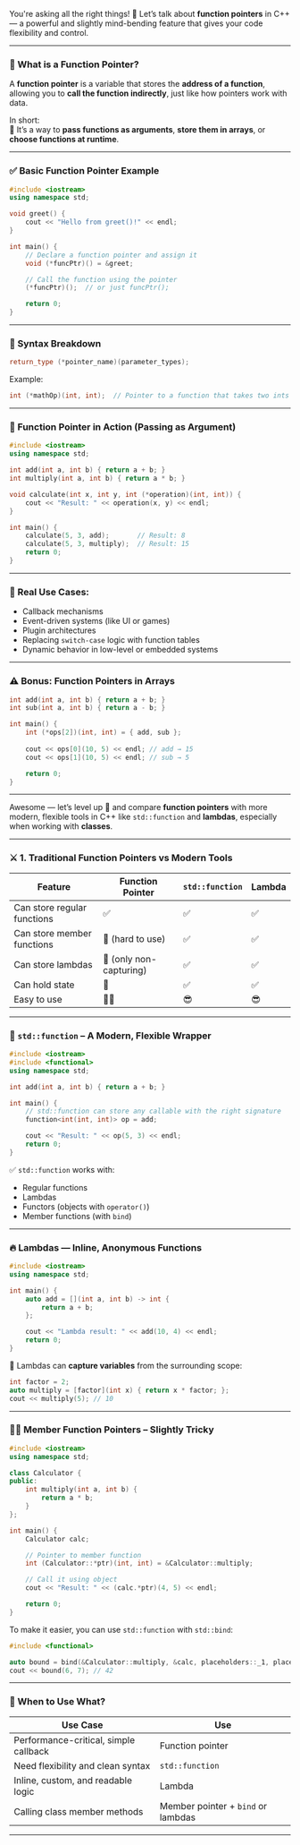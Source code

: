 You're asking all the right things! 🚀 Let’s talk about **function pointers** in C++ — a powerful and slightly mind-bending feature that gives your code flexibility and control.

---

### 🧠 What is a **Function Pointer**?

A **function pointer** is a variable that stores the **address of a function**, allowing you to **call the function indirectly**, just like how pointers work with data.

In short:  
📌 It’s a way to **pass functions as arguments**, **store them in arrays**, or **choose functions at runtime**.

---

### ✅ Basic Function Pointer Example

```cpp
#include <iostream>
using namespace std;

void greet() {
    cout << "Hello from greet()!" << endl;
}

int main() {
    // Declare a function pointer and assign it
    void (*funcPtr)() = &greet;

    // Call the function using the pointer
    (*funcPtr)();  // or just funcPtr();

    return 0;
}
```

---

### 🧾 Syntax Breakdown

```cpp
return_type (*pointer_name)(parameter_types);
```

Example:
```cpp
int (*mathOp)(int, int);  // Pointer to a function that takes two ints and returns int
```

---

### 🔁 Function Pointer in Action (Passing as Argument)

```cpp
#include <iostream>
using namespace std;

int add(int a, int b) { return a + b; }
int multiply(int a, int b) { return a * b; }

void calculate(int x, int y, int (*operation)(int, int)) {
    cout << "Result: " << operation(x, y) << endl;
}

int main() {
    calculate(5, 3, add);       // Result: 8
    calculate(5, 3, multiply);  // Result: 15
    return 0;
}
```

---

### 🧰 Real Use Cases:
- Callback mechanisms
- Event-driven systems (like UI or games)
- Plugin architectures
- Replacing `switch-case` logic with function tables
- Dynamic behavior in low-level or embedded systems

---

### ⚠️ Bonus: Function Pointers in Arrays

```cpp
int add(int a, int b) { return a + b; }
int sub(int a, int b) { return a - b; }

int main() {
    int (*ops[2])(int, int) = { add, sub };
    
    cout << ops[0](10, 5) << endl; // add → 15
    cout << ops[1](10, 5) << endl; // sub → 5

    return 0;
}
```

---

 Awesome — let’s level up 🚀 and compare **function pointers** with more modern, flexible tools in C++ like `std::function` and **lambdas**, especially when working with **classes**.

---

### ⚔️ 1. Traditional Function Pointers vs Modern Tools

| Feature | Function Pointer | `std::function` | Lambda |
|--------|------------------|----------------|--------|
| Can store regular functions | ✅ | ✅ | ✅ |
| Can store member functions | 🚫 (hard to use) | ✅ | ✅ |
| Can store lambdas | 🚫 (only non-capturing) | ✅ | ✅ |
| Can hold state | 🚫 | ✅ | ✅ |
| Easy to use | 😵‍💫 | 😎 | 😎 |

---

### 📌 `std::function` – A Modern, Flexible Wrapper

```cpp
#include <iostream>
#include <functional>
using namespace std;

int add(int a, int b) { return a + b; }

int main() {
    // std::function can store any callable with the right signature
    function<int(int, int)> op = add;

    cout << "Result: " << op(5, 3) << endl;
    return 0;
}
```

✅ `std::function` works with:
- Regular functions
- Lambdas
- Functors (objects with `operator()`)
- Member functions (with `bind`)

---

### 🔥 Lambdas — Inline, Anonymous Functions

```cpp
#include <iostream>
using namespace std;

int main() {
    auto add = [](int a, int b) -> int {
        return a + b;
    };

    cout << "Lambda result: " << add(10, 4) << endl;
    return 0;
}
```

🔐 Lambdas can **capture variables** from the surrounding scope:

```cpp
int factor = 2;
auto multiply = [factor](int x) { return x * factor; };
cout << multiply(5); // 10
```

---

### 👨‍🏫 Member Function Pointers – Slightly Tricky

```cpp
#include <iostream>
using namespace std;

class Calculator {
public:
    int multiply(int a, int b) {
        return a * b;
    }
};

int main() {
    Calculator calc;

    // Pointer to member function
    int (Calculator::*ptr)(int, int) = &Calculator::multiply;

    // Call it using object
    cout << "Result: " << (calc.*ptr)(4, 5) << endl;

    return 0;
}
```

To make it easier, you can use `std::function` with `std::bind`:

```cpp
#include <functional>

auto bound = bind(&Calculator::multiply, &calc, placeholders::_1, placeholders::_2);
cout << bound(6, 7); // 42
```

---

### 🤔 When to Use What?

| Use Case | Use |
|----------|-----|
| Performance-critical, simple callback | Function pointer |
| Need flexibility and clean syntax | `std::function` |
| Inline, custom, and readable logic | Lambda |
| Calling class member methods | Member pointer + `bind` or lambdas |

---
